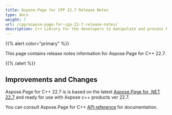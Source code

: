 ```yaml
---
title: Aspose.Page for CPP 22.7 Release Notes
type: docs
weight: 7
url: /cpp/aspose-page-for-cpp-22-7-release-notes/
description: C++ Library for the developers to manipulate and process PS, EPS, and XPS files. Release Notes of Aspose.Page API solution for C++ | Release 2022.07
---
```


{{% alert color="primary" %}}

This page contains release notes information for Aspose.Page for C++ 22.7.


{{% /alert %}}
## **Improvements and Changes**

Aspose.Page for C++ 22.7 is is based on the latest [Aspose.Page for .NET 22.7](/page/net/aspose-page-for-net-22-7-release-notes/) and ready for use with Aspose c++ products ver 22.7.


You can consult Aspose.Page for C++ [API reference](https://reference.aspose.com/page/cpp/) for documentation.
